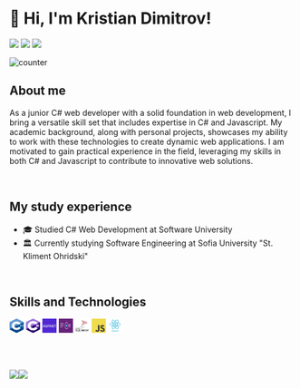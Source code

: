 <h1 align="left">👋 Hi, I'm Kristian Dimitrov!</h1>

[<img src="https://img.shields.io/badge/linkedin-%230077B5.svg?&style=for-the-badge&logo=linkedin&logoColor=white" />](https://www.linkedin.com/in/kristian-dimitrov-5011a8238/) 
[<img src = "https://img.shields.io/badge/instagram-%23E4405F.svg?&style=for-the-badge&logo=instagram&logoColor=white">](https://www.instagram.com/krisdimitrov03) 
[<img src = "https://img.shields.io/badge/facebook-%231877F2.svg?&style=for-the-badge&logo=facebook&logoColor=white">](https://www.facebook.com/kristian.dimitrov.144/)


![counter](https://komarev.com/ghpvc/?username=krisdimitrov03v&style=flat-square)

<h2>About me</h2>
<p align="left">As a junior C# web developer with a solid foundation in web development, I bring a versatile skill set that includes expertise in C# and Javascript. My academic background, along with personal projects, showcases my ability to work with these technologies to create dynamic web applications. I am motivated to gain practical experience in the field, leveraging my skills in both C# and Javascript to contribute to innovative web solutions.</p>

<br/>
<h2>My study experience</h2>

* 🎓 Studied C# Web Development at Software University
* 🏛 Currently studying Software Engineering at Sofia University "St. Kliment Ohridski"

<br/>
<h2>Skills and Technologies</h2>
<code><img height="25" width="25" src="https://github.com/krisdimitrov03/krisdimitrov03/blob/main/img/cpp_logo.png" /></code>
<code><img height="25" width="25" src="https://github.com/krisdimitrov03/krisdimitrov03/blob/main/img/csharp_icon.png" /></code>
<code><img height="25" width="25" src="https://github.com/krisdimitrov03/krisdimitrov03/blob/main/img/aspnet.png" /></code>
<code><img height="25" width="25" src="https://github.com/krisdimitrov03/krisdimitrov03/blob/main/img/efcore_logo.png" /></code>
<code><img height="25" width="25" src="https://github.com/krisdimitrov03/krisdimitrov03/blob/main/img/sqlserver_logo.webp" /></code>
<code><img height="25" width="25" src="https://github.com/krisdimitrov03/krisdimitrov03/blob/main/img/js_logo.png" /></code>
<code><img height="25" width="25" src="https://github.com/krisdimitrov03/krisdimitrov03/blob/main/img/react_logo.png" /></code>

<br><br>
<div>
  <img height="160" align="left" src="https://github-readme-stats.vercel.app/api?username=krisdimitrov03&count_private=true&true&hide=issues&show_icons=true" />
  <img height="160" src="https://github-readme-stats.vercel.app/api/top-langs/?username=krisdimitrov03&layout=compact" />
</div>
